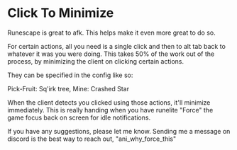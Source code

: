 # Click To Minimize
Runescape is great to afk. This helps make it even more great to do so.

For certain actions, all you need is a single click and then to alt tab back to whatever it was you were doing. This takes 50% of the work out of the process, by minimizing the client on clicking certain actions.

They can be specified in the config like so:

Pick-Fruit: Sq'irk tree, Mine: Crashed Star

When the client detects you clicked using those actions, it'll minimize immediately. This is really handing when you have runelite "Force" the game focus back on screen for idle notifications.

If you have any suggestions, please let me know. Sending me a message on discord is the best way to reach out, "ani_why_force_this" 
